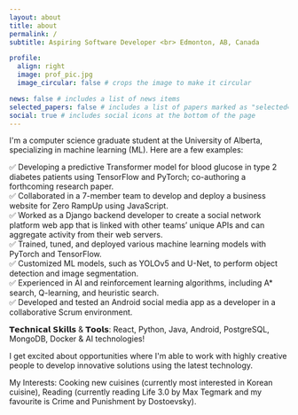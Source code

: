 ```yaml
---
layout: about
title: about
permalink: /
subtitle: Aspiring Software Developer <br> Edmonton, AB, Canada

profile:
  align: right
  image: prof_pic.jpg
  image_circular: false # crops the image to make it circular

news: false # includes a list of news items
selected_papers: false # includes a list of papers marked as "selected={true}"
social: true # includes social icons at the bottom of the page
---
```


I'm a computer science graduate student at the University of Alberta, specializing in machine learning (ML). Here are a few examples:

✅ Developing a predictive Transformer model for blood glucose in type 2 diabetes patients using TensorFlow and PyTorch; co-authoring a forthcoming research paper. <br>
✅ Collaborated in a 7-member team to develop and deploy a business website for Zero RampUp using JavaScript. <br>
✅ Worked as a Django backend developer to create a social network platform web app that is linked with other teams’ unique APIs and can aggregate activity from their web servers. <br>
✅ Trained, tuned, and deployed various machine learning models with PyTorch and TensorFlow. <br>
✅ Customized ML models, such as YOLOv5 and U-Net, to perform object detection and image segmentation. <br>
✅ Experienced in AI and reinforcement learning algorithms, including A\* search, Q-learning, and heuristic search. <br>
✅ Developed and tested an Android social media app as a developer in a collaborative Scrum environment.

𝗧𝗲𝗰𝗵𝗻𝗶𝗰𝗮𝗹 𝗦𝗸𝗶𝗹𝗹𝘀 & 𝗧𝗼𝗼𝗹𝘀: React, Python, Java, Android, PostgreSQL, MongoDB, Docker & AI technologies!

I get excited about opportunities where I'm able to work with highly creative people to develop innovative solutions using the latest technology.

My Interests: Cooking new cuisines (currently most interested in Korean cuisine), Reading (currently reading Life 3.0 by Max Tegmark and my favourite is Crime and Punishment by Dostoevsky).
